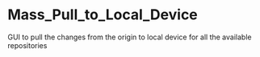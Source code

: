 # Mass_Pull_to_Local_Device
GUI to pull the changes from the origin to local device for all the available repositories
